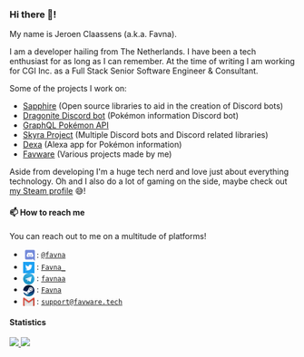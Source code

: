 ### Hi there 👋!

My name is Jeroen Claassens (a.k.a. Favna).

I am a developer hailing from The Netherlands. I have been a tech enthusiast for as long as I can remember. At the time
of writing I am working for CGI Inc. as a Full Stack Senior Software Engineer & Consultant.

Some of the projects I work on:

- [Sapphire] (Open source libraries to aid in the creation of Discord bots)
- [Dragonite Discord bot][dragonite] (Pokémon information Discord bot)
- [GraphQL Pokémon API][gqlp]
- [Skyra Project] (Multiple Discord bots and Discord related libraries)
- [Dexa] (Alexa app for Pokémon information)
- [Favware] (Various projects made by me)

Aside from developing I'm a huge tech nerd and love just about everything technology. Oh and I also do a lot of gaming
on the side, maybe check out [my Steam profile][steam] 😅!

#### 📫 How to reach me

You can reach out to me on a multitude of platforms!

- <img src="https://raw.githubusercontent.com/favna/favna/main/logo-discord.svg" width="24px" align="center">:
  [`@favna`][discord]
- <img src="https://raw.githubusercontent.com/favna/favna/main/logo-twitter.svg" width="20px" align="center"> :
  [`Favna_`][X]
- <img src="https://raw.githubusercontent.com/favna/favna/main/logo-telegram.svg" width="20px" align="center"> :
  [`favnaa`][telegram]
- <img src="https://raw.githubusercontent.com/favna/favna/main/logo-steam.svg" width="20px" align="center"> :
  [`Favna`][steam]
- <img src="https://raw.githubusercontent.com/favna/favna/main/logo-gmail.svg" width="20px" align="center"> :
  [`support@favware.tech`][email]

#### Statistics

<div>
  <a href="https://github.com/favna">
  <img height="180em" src="https://github-readme-stats.vercel.app/api?username=favna&layout=compact&title_color=4F8CC9&text_color=9f9f9f&bg_color=151515&hide_border=true&icon_color=4F8CC9&count_private=true&show_icons=true&include_all_commits=true&theme=dark"/>
  <img height="180em" src="https://github-readme-stats.vercel.app/api/top-langs/?username=favna&layout=compact&langs_count=7&title_color=4F8CC9&text_color=9f9f9f&bg_color=151515&hide_border=true&icon_color=4F8CC9&count_private=true&show_icons=true&theme=dark"/>
  </a>
</div>

<!-- LINK DUMP -->

[dexa]: https://github.com/favware/dexa
[discord]: https://discord.com
[dragonite]: https://github.com/favware/dragonite
[email]: mailto:support@favware.tech
[favware]: https://github.com/favware
[gqlp]: https://github.com/favware/graphql-pokemon
[sapphire]: https://sapphirejs.dev
[skyra project]: https://github.com/skyra-project
[steam]: https://steamcommunity.com/id/Favna/
[telegram]: https://t.me/favnaa
[X]: https://x.com/Favna_
